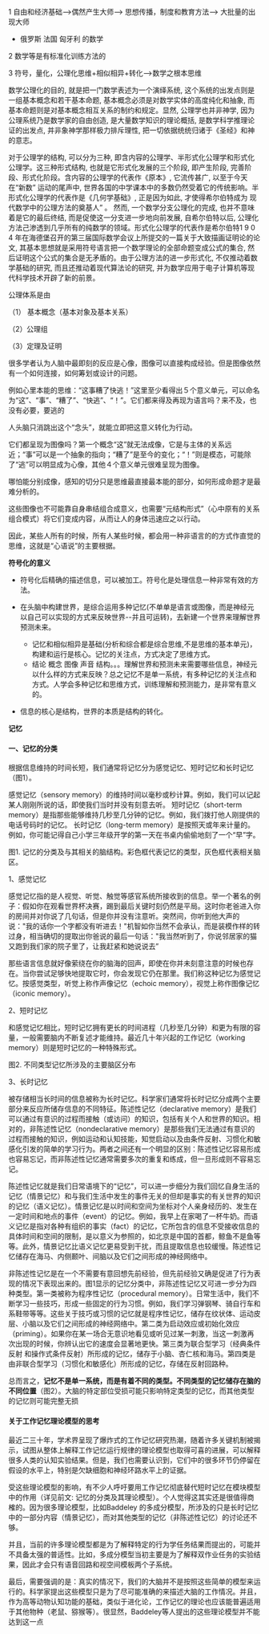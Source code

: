 1 自由和经济基础-->偶然产生大师--> 思想传播，制度和教育方法--> 大批量的出现大师

+ 俄罗斯 法国 匈牙利 的数学

2 数学等是有标准化训练方法的

3 符号，量化，公理化思维+相似相异+转化-->数学之根本思维

数学公理化的目的, 就是把一门数学表述为一个演绎系统, 这个系统的出发点则是一组基本概念和若干基本命题, 基本概念必须是对数学实体的高度纯化和抽象, 而基本命题则是对基本概念相互关系的制约和规定。显然, 公理学也并非神学, 因为公理系统乃是数学家的自由创造, 是大量数学知识的理论概括, 是数学科学推理论证的出发点, 并非象神学那样极力排斥理性, 把一切依据统统归诸于《圣经》和神的意志。

对于公理学的结构, 可以分为三种, 即含内容的公理学、半形式化公理学和形式化公理学。这三种形式结构, 也就是它形式化发展的三个阶段, 即产生阶段, 完善阶段、形式化阶段。含内容的公理学的代表作《原本》, 它流传甚广, 以至于今天在“新数” 运动的尾声中, 世界各国的中学课本中的多数仍然受着它的传统影响。半形式化公理学的代表作是《几何学基础》, 正是因为如此, 才使得希尔伯特成为 现代数学中的公理方法的奠基人” 。 然而, 一个数学分支公理化的完成, 也并不意味着是它的最后终结, 而是促使这一分支进一步地向前发展, 自希尔伯特以后, 公理化方法己渗透到几乎所有的纯数学的领域。形式化公理学的代表作是希尔伯特1 9 0 4 年在海德堡召开的第三届国际数学会议上所提交的一篇关于大致描画证明论的论文, 其基本思想就是采用符号语言把一个数学理论的全部命题变成公式的集合, 然后证明这个公式的集合是无矛盾的。由于公理方法的进一步形式化, 不仅推动着数学基础的研究, 而且还推动着现代算法论的研究, 并为数学应用于电子计算机等现代科学技术开辟了新的前景。

 公理体系是由

（1） 基本概念（基本对象及基本关系）

（2）公理组

（3）定理及证明


很多学者认为人脑中最即刻的反应是心像，图像可以直接构成经验。但是图像依然有一个如何连接，如何筹划或设计的问题。

例如心里本能的思维：“这事糟了快逃！”这里至少看得出５个意义单元，可以命名为“这”、“事”、“糟了”、“快逃”、“！”。它们都来得及再现为语言吗？来不及，也没有必要，要逃的

人头脑只消跳出这个“念头”，就能立即把这意义转化为行动。

它们都呈现为图像吗？第一个概念“这”就无法成像，它是与主体的关系远近；“事”可以是一个抽象的指向；“糟了”是至今的变化；“！”则是模态，可能除了“逃”可以明显成为心像，其他４个意义单元很难呈现为图像。

哪怕能分别成像，感知的切分只是思维最直接最本能的部分，如何形成命题才是最难分析的。

这些图像也不可能靠自身串结组合成意义，也需要“元结构形式”（心中原有的关系组合模式）将它们变成内容，从而让人的身体迅速应之以行动。

因此，某些人所有的时候，所有人某些时候，都会用一种非语言的的方式作直觉的思维，这就是“心语说”的主要根据。

**符号化的意义**

+ 符号化后精确的描述信息，可以被加工。符号化是处理信息一种非常有效的方法。

+ 在头脑中构建世界，是综合运用多种记忆(不单单是语言或图像，而是神经元以自己可以实现的方式来反映世界--并且可运转)，去新建一个世界来理解世界预测未来。
   + 记忆和相似相异是基础(分析和综合都是综合思维,不是思维的基本单元)，构建和运行是核心。记忆的关注点，方式决定了思维方式。
   + 结论 概念 图像 声音 结构。。。理解世界和预测未来需要哪些信息，神经元以什么样的方式来反映？总之记忆不是单一系统，有多种记忆的关注点和方式。人学会多种记忆和思维方式，训练理解和预测能力，是非常有意义的。

+ 信息的核心是结构，世界的本质是结构的转化。


**记忆**

#### 一、记忆的分类

根据信息维持的时间长短，我们通常将记忆分为感觉记忆、短时记忆和长时记忆（图1）。

感觉记忆（sensory memory）的维持时间以毫秒或秒计算。例如，我们可以记起某人刚刚所说的话，即使我们当时并没有刻意去听。
短时记忆（short-term memory）是指那些能够维持几秒至几分钟的记忆。例如，我们拨打他人刚提供的电话号码时的记忆。
长时记忆（long-term memory）是按照天或年来计量的。例如，你可能记得自己小学三年级开学的第一天在书桌内偷偷地刻了一个“早”字。


图1. 记忆的分类及与其相关的脑结构。彩色框代表记忆的类型，灰色框代表相关脑区。

1、感觉记忆

感觉记忆指的是人视觉、听觉、触觉等感官系统所接收到的信息。举一个著名的例子：假如你在观看世界杯决赛，踢到最后关键时刻仍然是平局。这时你老爸进入你的房间并对你说了几句话，但是你并没有注意听。突然间，你听到他大声的说："我的话你一个字都没有听进去！"机智如你当然不会承认，而是装模作样的转过身，相当确切的提取出你爸说的最后一句话："我当然听到了，你说邻居家的猫又跑到我们家的院子里了，让我赶紧和她说说去”

那些语言信息就好像萦绕在你的脑海的回声，即使在你并未刻意注意的时候也存在。当你尝试足够快地提取它时，你会发现它仍在那里。我们称这种记忆为感觉记忆。按感觉类型，听觉上称作声像记忆（echoic memory），视觉上称作图像记忆（iconic memory）。

2、短时记忆

和感觉记忆相比，短时记忆拥有更长的时间进程（几秒至几分钟）和更为有限的容量，一般需要脑内不断复述才能维持。最近几十年兴起的工作记忆（working memory）则是短时记忆的一种特殊形式。


图2. 不同类型记忆所涉及的主要脑区分布

3、长时记忆

被存储相当长时间的信息被称为长时记忆。科学家们通常将长时记忆分成两个主要部分来反应所储存信息的不同特征。陈述性记忆（declarative memory）是我们可以通过有意识的过程而接触（或访问）的知识，包括有关个人和世界的知识。相对的，非陈述性记忆（nondeclarative memory）是那些我们无法通过有意识的过程而接触的知识，例如运动和认知技能，知觉启动以及由条件反射、习惯化和敏感化引发的简单的学习行为。两者之间还有一个明显的区别：陈述性记忆容易形成也容易忘记，而非陈述性记忆通常需要多次的重复和练成，但一旦形成则不容易忘记。

陈述性记忆就是我们日常语境下的“记忆”，可以进一步细分为我们回忆自身生活的记忆（情景记忆）和与我们生活中发生的事件无关的但却是事实的有关世界的知识的记忆（语义记忆）。情景记忆是以时间和空间为坐标对个人亲身经历的、发生在一定时间和地点的事件（event）的记忆。例如，我早上在家喝了一杯牛奶。而语义记忆是指对各种有组织的事实（fact）的记忆，它所包含的信息不受接收信息的具体时间和空间的限制，是以意义为参照的，如北京是中国的首都，鲸鱼不是鱼等等。此外，情景记忆比语义记忆更易受到干扰，而且提取信息也较缓慢。陈述性记忆储存在海马、内侧颞叶、间脑以及它们之间形成的神经网络中。

非陈述性记忆是在一个不需要有意回想先前经验，但先前经验又确是促进了行为表现的情况下表现出来的。图1显示的记忆分类中，非陈述性记忆又可进一步分为四种类型。第一类被称为程序性记忆（procedural memory）。日常生活中，我们不断学习一些技巧，形成一些固定的行为习惯。例如，我们学习弹钢琴、骑自行车和系鞋带等等。这些关于技巧或习惯的记忆就是程序性记忆，储存在纹状体、运动皮层、小脑以及它们之间形成的神经网络中。第二类为启动效应或初始化效应（priming）。如果你在某一场合无意识地看见或听见过某一刺激，当这一刺激再次出现的时候，你辨认出它的速度会显著地更快。第三类为联合型学习（经典条件反射 和操作式条件反射）所形成的记忆，储存于小脑、杏仁核和海马。第四类是由非联合型学习（习惯化和敏感化）所形成的记忆，存储在反射回路种。

总而言之，**记忆不是单一系统，而是有着不同的类型。不同类型的记忆储存在脑的不同位置**（图2）。大脑的特定部位受损可能只影响特定类型的记忆，而其他类型的记忆则可能完整无损


#### 关于工作记忆理论模型的思考

最近二三十年，学术界呈现了爆炸式的工作记忆研究热潮，随着许多关键机制被揭示，试图从整体上解释工作记忆运行规律的理论模型也取得可喜的进展，可以解释很多人类的认知实验结果。但是，我们也需要认识到，它们中的很多环节仍停留在假设的水平上，特别是欠缺细胞和神经环路水平上的证据。

受这些理论模型的影响，有不少人呼吁要用工作记忆彻底替代短时记忆在模块模型中的作用（详见前文: 记忆的分类及其理论模型）。个人觉得这其实还是很值得商榷的。因为很多理论模型，比如Baddeley 的多成分模型，所涉及的只是长时记忆中的一部分内容（情景记忆），而对其他类型的记忆（非陈述性记忆）的讨论还不够。

并且，当前的许多理论模型都是为了解释特定的行为学任务结果而提出的，可能并不具备太强的普适性。比如，多成分模型当初主要是为了解释双作业任务的实验结果，因此才会只有语音回路和视空间模板两个子系统。

最后，需要强调的是：真实的情况下，我们的大脑并不是按照这些简单的模型来运行的。科学家提出这些模型只是为了尽可能准确的来描述大脑的工作情况。并且，作为高等动物认知功能的基础，类似于进化论，工作记忆的理论也应该能普遍适用于其他物种（老鼠、猕猴等）。很显然，Baddeley等人提出的这些理论模型并不能达到这一点
